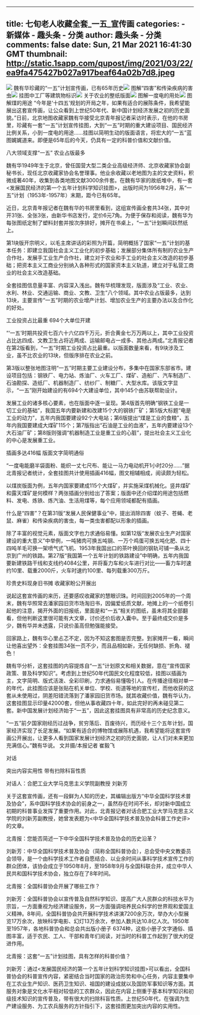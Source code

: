 
---
title: 七旬老人收藏全套_一五_宣传画
categories: 
    - 新媒体
    - 趣头条 - 分类
author: 趣头条 - 分类
comments: false
date: Sun, 21 Mar 2021 16:41:30 GMT
thumbnail: http://static.1sapp.com/qupost/img/2021/03/22/ea9fa475427b027a917beaf64a02b7d8.jpeg
---

<div>   
<p><img src="http://static.1sapp.com/qupost/img/2021/03/22/ea9fa475427b027a917beaf64a02b7d8.jpeg" data-size="400,257" referrerpolicy="no-referrer">         魏有华珍藏的“一五”计划宣传画，已有65年历史<img src="http://static.1sapp.com/qupost/img/2021/03/22/f3b5f5a2727fc195c434e224fbc1caf6.jpeg" data-size="400,272" referrerpolicy="no-referrer">         图解“四害”和传染疾病的害虫<img src="http://static.1sapp.com/qupost/img/2021/03/22/504c2c83efc9d428501fe3d0d7c70305.jpeg" data-size="400,271" referrerpolicy="no-referrer">         挂图中工厂等建筑物标识<img src="http://static.1sapp.com/qupost/img/2021/03/22/f3f420c78a977dea702bf7ac845475be.jpeg" data-size="400,304" referrerpolicy="no-referrer">         关于农业的整纸版面<img src="http://static.1sapp.com/qupost/img/2021/03/22/0ae9bfcec9c4f248ca0bfcce5a20c57c.jpeg" data-size="400,262" referrerpolicy="no-referrer">         图解一度电的用处<img src="http://static.1sapp.com/qupost/img/2021/03/22/e93009a954f4fc8372fd894fa6e72822.jpeg" data-size="400,257" referrerpolicy="no-referrer">         图解煤的用途    “今年是‘十四五’规划的开局之年，如果有适合的展陈条件，我希望能展出这套宣传画，让公众看到上世纪50年代、新中国计划经济发展之初的历史面貌。”日前，北京地图收藏家魏有华接受北京青年报记者采访时表示，在他的书房里，珍藏有一套“一五”计划宣传挂图，大到“一五”时期的重大建设项目、国民经济比例关系，小到一度电的用途……挂图以简明生动的版面语言，将宏大的“一五”蓝图娓娓道来。即便是65年后的今天，仍具有一定的科普价值和文献价值。</p><p>    八大领域支撑“一五” 农业占版最多</p><p>    魏有华1949年生于北京，曾任国营大型二类企业高级经济师、北京收藏家协会副秘书长，现任北京收藏家协会名誉理事。他业余收藏以老地图为主的文史资料，积微成著40年，收集到各类地图文献3000余件套。在魏有华家的故纸堆中，有一套<发展国民经济的第一个五年计划科学知识挂图>，出版时间为1956年2月，系“一五”计划（1953年-1957年）末期，距今已有65年。</p><p>    近日，北京青年报记者在魏有华的书房里看到，这组宣传画全套共34张，其中对开31张、全张3张，由新华书店发行，定价6元7角。为便于保存和阅读，魏有华为每张图纸定制了塑料封套并按次序排好，摊开在书桌上，“一五”计划瞬间跃然纸上。</p><p>    第1块版开宗明义，以毛主席讲话的彩照为开篇，简明概括了国家“一五”计划的基本任务：即建立我国社会主义工业化的初步基础；发展部分集体所有制的农业生产合作社，发展手工业生产合作社，建立对于农业和手工业的社会主义改造的初步基础；把资本主义工商业分别纳入各种形式的国家资本主义轨道，建立对于私营工商业的社会主义改造基础。</p><p>    全套挂图信息量丰富、内容深入浅出。魏有华梳理发现，版面涉及“工业、农业、水利、林业、交通运输、商业、文教、卫生”八个领域。其中农业占版最多，达到13块，主要宣传“一五”时期的农业增产计划、增加农业生产的主要办法以及合作化的好处。</p><p>    工业投资占比最重 694个大单位开建</p><p>    “‘一五’时期共投资七百六十六亿四千万元，折合黄金七万万两以上，其中工业投资占比达四成、文教卫生占将近两成、运输邮电占一成多、其他占两成。”北青报记者在第2版看到，“一五”时期工业投资占比最重。以版面数量来看，有9块涉及工业，虽不比农业的13块，但版序排在农业之前。</p><p>    第3版以整张地图注明“一五”时期主要工业建设分布，多集中在国家东部省市。建设项目包括：钢铁厂、电力站、炼油厂、火车工厂、煤矿、造船厂、汽车制造厂、石油勘探、造纸厂、机器制造厂、纺纱厂、制糖厂、大型水库。该版文字显示，“一五”刚开始建设的有694个大建设单位，其中145个由苏联帮助设计。</p><p>    发展工业的诸多核心要素，也在版面中逐一呈现。第4版首先明确“钢铁工业是一切工业的基础”，我国五年内要新建和改建15个大的钢铁厂矿；第5版大标题“电是工业的动力”，五年内我国要建设92个大电站；第6版提出“煤是工业的食粮”，五年内我国要建成大煤矿115个；第7版指出“石油是工业的血液”，五年内要建设13个大石油厂矿；第8版则强调“机器制造工业是重工业的心脏”，提出社会主义工业化的中心是发展重工业。</p><p>    插画多达416幅 版面文字简明通俗</p><p>    “一度电能磨半袋面粉、能织一丈七尺布、能让一马力电动机开1小时20分……”据北青报记者统计，全套挂图共计使用插画416幅，图文相辅相成，阅读颇为轻松。</p><p>    以煤炭版面为例，五年内国家要建成115个大煤矿，并实施采煤机械化。竖井煤矿和露天煤矿是何模样？两张插画分别给出了答案；版面中还介绍煤的用途包括燃料、发电、炼铁、炼汽油、生活用煤等，每个应用领域都配有插画。</p><p>    什么是“四害”？在第31版“发展人民保健事业”中，提出消除四害（蚊子、苍蝇、老鼠、麻雀）和传染疾病的害虫，每一类虫害都配以形象的插画。</p><p>    除了丰富的视觉元素，版面文字也力求通俗易懂。如第12版“发展农业生产对国家建设的重大意义”中举例，一吨猪肉可换五吨钢、一万个鸡蛋可换五吨化肥、四十四吨羊毛可换一架喷气式飞机、1953年我国出口的茶叶换回的钢轨可铺一条从北京到广州的铁路。第27版“我国第一个五年计划的铁路建设”中明确，五年内我国要新建铁路干线和支线约4084公里，并将畜力车和火车进行对比——畜力车时速约10里、载重2000斤，火车时速约100里、每列载重300万斤。</p><p>    珍贵史料现身旧书摊 收藏家盼公开展出</p><p>    说起这套宣传画的来历，还要感叹收藏家的慧眼识珠。时间回到2005年的一个周末，魏有华照常去潘家园旧货市场淘旧书，因偏爱纸质文献，地摊上的一个纸卷引起他的注意，揭开外面的旧报纸，里面是和“一五”相关的图纸，虽未将其全部翻看，但他判断这里很可能有大文章，讨价还价后收入囊中。至于最终成交价是多少，魏有华并未透露，只说价虽高但勉强能接受。</p><p>    回家路上，魏有华心里忐忑不定，因为不知这套图是否完整。到家摊开一看，瞬间让他喜出望外：全套挂图34张一页不少，而且品相如新，无任何缺损、折角、褪色！</p><p>    魏有华分析，这套挂图的内容提炼自“一五”计划原文和相关数据，意在“宣传国家政策、普及科学知识”。考虑到上世纪50年代国民文化程度较低，挂图以插画为主，文字简明、版式活泼、全彩印刷，力求通俗易懂吸引人。在传播途径相对单一的年代，此挂图应该是张贴在机关单位、学校、街道等地的宣传栏，而他收获的这套从未使用过，阴差阳错流落到了潘家园旧货市场。就其收藏价值，魏有华认为，这套挂图显示印量42000套，但他从事收藏四十年，如此完好的再未碰见第二套。新中国发展计划经济始于“一五”，因此这套挂图具有非常高的历史纪念意义。</p><p>    “一五”前夕国家刚经历过战争，贫穷落后、百废待兴，而历经十三个五年计划，国家经济实现了长足发展。“如果有适合的博物馆或展陈机遇，我希望能将这套宣传画公开展出，让更多人看到国家发展计划经济之初的历史面貌，让人们对未来更加充满信心。”魏有华说。 文并摄/本报记者  崔毅飞</p><p>    对话</p><p>    突出内容实用性 带有扫除科盲性质</p><p>    对话人：合肥工业大学马克思主义学院副教授 刘新芳</p><p>    关于这套宣传画，还有一段鲜为人知的历史，其编辑出版方“中华全国科学技术普及协会”，系中国科学技术协会的前身之一，虽然存在时间不长，却对新中国成立初期的科普事业发挥了重要作用。对此，北青报记者对话合肥工业大学马克思主义学院的刘新芳副教授，她曾发表题为<中华全国科学技术普及协会科普工作史评>的文章。</p><p>    北青报：您能否简述一下中华全国科学技术普及协会的历史沿革？</p><p>    刘新芳：中华全国科学技术普及协会（简称全国科普协会），总会受中央文教委员会领导，是一个由科学技术工作者自愿结合、以业余时间从事科学技术宣传工作的群众团体，该协会成立于1950年8月，至1958年9月与全国科联合并，成立中华人民共和国科学技术协会，独立存在了8年时间。</p><p>    北青报：全国科普协会开展了哪些工作？</p><p>    刘新芳：全国科普协会以宣传普及自然科学知识、提高广大人民群众的科技水平为宗旨，一方面重视为经济建设服务，另一方面强调培养民众科学的世界观和爱国主义精神。8年间，全国科普协会共开展科学技术讲演7200余万次，举办大小型展览17万余次，放映科学电影、幻灯13万余次，参加人数共达10.8亿人次。1950年至1957年，各地科普协会和总会共出版小册子 6374种，这些小册子文字通俗、插图丰富，适于农民、工人、干部和青年们阅读，对当时的科普工作起到了很大的促进作用。</p><p>    北青报：这套“一五”计划挂图，具有怎样的科普价值？</p><p>    刘新芳：通过<发展国民经济的第一个五年计划科学知识挂图>可以看出，全国科普协会的科普宣传内容，紧密结合当时国家的政治形势和中心任务，内容主要集中在工农业生产知识、医药卫生知识、祖国的建设成就以及国防军事知识等方面。其服务对象是文化水平相对较低的工农群众，因此在内容上侧重于基本科学知识和初级技术知识的宣传普及，带有很大的扫除科盲性质。上世纪50年代，在强调为生产建设服务、为工农兵服务的方针指引下，这套挂图更加突出内容的实用性。</p>  
</div>
            